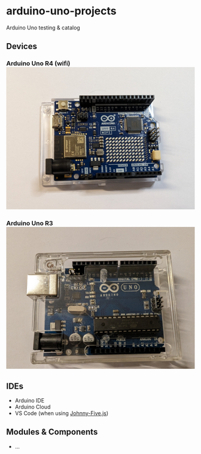 # arduino-uno-projects

Arduino Uno testing &amp; catalog

## Devices

### Arduino Uno R4 (wifi) ![Arduino Uno R4 Image](.github/images/PXL_20240515_144439875.MP.jpg "Arduino Uno R4")

### Arduino Uno R3![Arduino Uno R3 Image](.github/images/PXL_20240515_144548227.jpg "Arduino Uno R3")

## IDEs

- Arduino IDE
- Arduino Cloud
- VS Code (when using [Johnny-Five.js](https://johnny-five.io/))

## Modules &amp; Components

- ...
